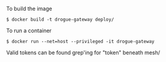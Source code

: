 
To build the image

    $ docker build -t drogue-gateway deploy/

To run a container

    $ docker run --net=host --privileged -it drogue-gateway
	
Valid tokens can be found grep'ing for "token" beneath mesh/
